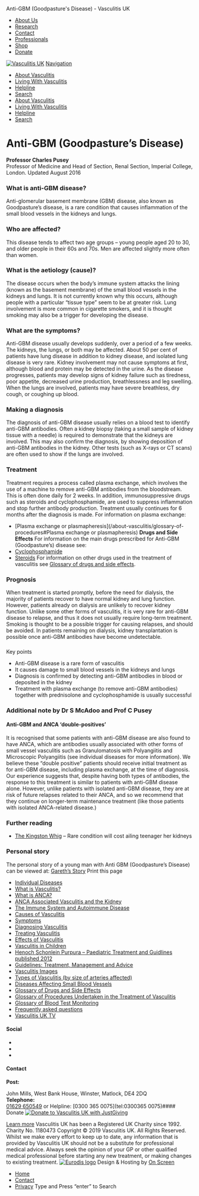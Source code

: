 
Anti-GBM (Goodpasture's Disease) - Vasculitis UK
* [About Us](/about)
* [Research](/research)
* [Contact](/contact)
* [Professionals](/professionals)
* [Shop](https://vasculitisuk.myshopify.com/)
* [Donate](/support-vasculitis-uk "Donate and Support")
 
[![Vasculitis UK](//www.vasculitis.org.uk/wp-content/uploads/2023/01/VUK-logo-text-beside-logo.png)](https://www.vasculitis.org.uk/)
[Navigation](#)
* [About Vasculitis](https://www.vasculitis.org.uk/about-vasculitis)
* [Living With Vasculitis](https://www.vasculitis.org.uk/living-with-vasculitis)
* [Helpline](https://www.vasculitis.org.uk/helpline)
* [Search](#)
* [About Vasculitis](https://www.vasculitis.org.uk/about-vasculitis)
* [Living With Vasculitis](https://www.vasculitis.org.uk/living-with-vasculitis)
* [Helpline](https://www.vasculitis.org.uk/helpline)
* [Search](#)
# Anti-GBM (Goodpasture’s Disease)
**Professor Charles Pusey**  
Professor of Medicine and Head of Section, Renal Section, Imperial College, London.
Updated August 2016 
### What is anti-GBM disease?
Anti-glomerular basement membrane (GBM) disease, also known as Goodpasture’s disease, is a rare condition that causes inflammation of the small blood vessels in the kidneys and lungs. 
### Who are affected?
This disease tends to affect two age groups – young people aged 20 to 30, and older people in their 60s and 70s. Men are affected slightly more often than women. 
### What is the aetiology (cause)?
The disease occurs when the body’s immune system attacks the lining (known as the basement membrane) of the small blood vessels in the kidneys and lungs. It is not currently known why this occurs, although people with a particular “tissue type” seem to be at greater risk. Lung involvement is more common in cigarette smokers, and it is thought smoking may also be a trigger for developing the disease. 
### What are the symptoms?
Anti-GBM disease usually develops suddenly, over a period of a few weeks. The kidneys, the lungs, or both may be affected. About 50 per cent of patients have lung disease in addition to kidney disease, and isolated lung disease is very rare. Kidney involvement may not cause symptoms at first, although blood and protein may be detected in the urine. As the disease progresses, patients may develop signs of kidney failure such as tiredness, poor appetite, decreased urine production, breathlessness and leg swelling. When the lungs are involved, patients may have severe breathless, dry cough, or coughing up blood. 
### Making a diagnosis
The diagnosis of anti-GBM disease usually relies on a blood test to identify anti-GBM antibodies. Often a kidney biopsy (taking a small sample of kidney tissue with a needle) is required to demonstrate that the kidneys are involved. This may also confirm the diagnosis, by showing deposition of anti-GBM antibodies in the kidney. Other tests (such as X-rays or CT scans) are often used to show if the lungs are involved. 
### Treatment
Treatment requires a process called plasma exchange, which involves the use of a machine to remove anti-GBM antibodies from the bloodstream. This is often done daily for 2 weeks. In addition, immunosuppressive drugs such as steroids and cyclophosphamide, are used to suppress inflammation and stop further antibody production. Treatment usually continues for 6 months after the diagnosis is made. 
For information on plasma exchange: 
* [Plasma exchange or plasmapheresis](/about-vasculitis/glossary-of-procedures#Plasma exchange or plasmapheresis)
**Drugs and Side Effects** 
For information on the main drugs prescribed for Anti-GBM (Goodpasture’s) disease see: 
* [Cyclophosphamide](/about-vasculitis/glossary-of-drugs#Cyclophosphamide)
* [Steroids](/about-vasculitis/glossary-of-drugs#Steroids)
For information on other drugs used in the treatment of vasculitis see [Glossary of drugs and side effects](/about-vasculitis/glossary-of-drugs). 
### Prognosis
When treatment is started promptly, before the need for dialysis, the majority of patients recover to have normal kidney and lung function. However, patients already on dialysis are unlikely to recover kidney function. Unlike some other forms of vasculitis, it is very rare for anti-GBM disease to relapse, and thus it does not usually require long-term treatment. Smoking is thought to be a possible trigger for causing relapses, and should be avoided. In patients remaining on dialysis, kidney transplantation is possible once anti-GBM antibodies have become undetectable. 
### 
 Key points
* Anti-GBM disease is a rare form of vasculitis
* It causes damage to small blood vessels in the kidneys and lungs
* Diagnosis is confirmed by detecting anti-GBM antibodies in blood or deposited in the kidney
* Treatment with plasma exchange (to remove anti-GBM antibodies) 
together with prednisolone and cyclophosphamide is usually successful
### Additional note by Dr S McAdoo and Prof C Pusey
#### Anti-GBM and ANCA ‘double-positives’
It is recognised that some patients with anti-GBM disease are also found to have ANCA, which are antibodies usually associated with other forms of small vessel vasculitis such as Granulomatosis with Polyangiitis and Microscopic Polyangiitis (see individual diseases for more information). We believe these “double positive” patients should receive initial treatment as for anti-GBM disease, including plasma exchange, at the time of diagnosis. Our experience suggests that, despite having both types of antibodies, the response to this treatment is similar to patients with anti-GBM disease alone. However, unlike patients with isolated anti-GBM disease, they are at risk of future relapses related to their ANCA, and so we recommend that they continue on longer-term maintenance treatment (like those patients with isolated ANCA-related disease.) 
### Further reading
* [The Kingston Whig](http://www.thewhig.com/2012/12/10/rare-condition-will-cost-ailing-teen-her-kidneys?utm_source=addThis&utm_medium=addthis_button_facebook&utm_campaign=Rare+condition+will+cost+ailing+teen+her+kidneys+|+Local+|+News+|+The+Kingston+Whig-Standard#.UR6wT91lM7w.facebook) – Rare condition will cost ailing teenager her kidneys
### Personal story
The personal story of a young man with Anti GBM (Goodpasture’s Disease) can be viewed at: [Gareth’s Story](/about/gareths-story)
Print this page
* [Individual Diseases](https://www.vasculitis.org.uk/about-vasculitis/individual-diseases)
* [What is Vasculitis?](https://www.vasculitis.org.uk/about-vasculitis/what-is-vasculitis)
* [What is ANCA?](https://www.vasculitis.org.uk/about-vasculitis/what-is-anca)
* [ANCA Associated Vasculitis and the Kidney](https://www.vasculitis.org.uk/about-vasculitis/anca-and-the-kidney)
* [The Immune System and Autoimmune Disease](https://www.vasculitis.org.uk/about-vasculitis/the-immune-system)
* [Causes of Vasculitis](https://www.vasculitis.org.uk/about-vasculitis/causes-of-vasculitis)
* [Symptoms](https://www.vasculitis.org.uk/about-vasculitis/symptoms)
* [Diagnosing Vasculitis](https://www.vasculitis.org.uk/about-vasculitis/diagnosing-vasculitis)
* [Treating Vasculitis](https://www.vasculitis.org.uk/about-vasculitis/treating-vasculitis)
* [Effects of Vasculitis](https://www.vasculitis.org.uk/about-vasculitis/effects-of-vasculitis)
* [Vasculitis in Children](https://www.vasculitis.org.uk/living-with-vasculitis/vasculitis-in-children)
* [Henoch Schonlein Purpura – Paediatric Treatment and Guidlines published 2012](/wp-content/uploads/2019/08/paediatric-treatment-and-guidelines-for-hsp-2012.pdf)
* [Guidelines: Treatment, Management and Advice](https://www.vasculitis.org.uk/about-vasculitis/guidelines-euclar)
* [Vasculitis Images](https://www.vasculitis.org.uk/about-vasculitis/vasculitis-images)
* [Types of Vasculitis (by size of arteries affected)](https://www.vasculitis.org.uk/about-vasculitis/types-of-vasculitis)
* [Diseases Affecting Small Blood Vessels](https://www.vasculitis.org.uk/about-vasculitis/diseases-affecting-small-blood-vessels)
* [Glossary of Drugs and Side Effects](https://www.vasculitis.org.uk/about-vasculitis/glossary-of-drugs)
* [Glossary of Procedures Undertaken in the Treatment of Vasculitis](https://www.vasculitis.org.uk/about-vasculitis/glossary-of-procedures)
* [Glossary of Blood Test Monitoring](https://www.vasculitis.org.uk/about-vasculitis/glossary-of-blood-test-monitoring)
* [Frequently asked questions](https://www.vasculitis.org.uk/about-vasculitis/frequently-asked-questions)
* [Vasculitis UK TV](https://www.vasculitis.org.uk/about-vasculitis/vasculitis-uk-tv)
 
#### Social
* 
* 
* 
#### Contact
**Post:**  

John Mills, West Bank House, Winster, Matlock, DE4 2DQ  
**Telephone:**  
[01629 650549](tel:01629650549) or Helpline: [0300 365 0075](tel:0300365 0075)#### Donate
[![Donate to Vasculitis UK with JustGiving](/wp-content/uploads/2019/08/just-giving.svg "Donate with JustGiving")](https://www.justgiving.com/VasculitisUK/donate/?utm_source=website_cid187104&utm_medium=buttons&utm_content=VasculitisUK&utm_campaign=donate_paypal_white)
  
[Learn more](/donate)
Vasculitis UK has been a Registered UK Charity since 1992. Charity No. 1180473
Copyright © 2019 Vasculitis UK. All Rights Reserved. Whilst we make every effort to keep up to date, any information that is provided by Vasculitis UK should not be a substitute for professional medical advice. Always seek the opinion of your GP or other qualified medical professional before starting any new treatment, or making changes to existing treatment.
[![Eurodis logo](/wp-content/uploads/2019/08/eurodis.svg "Eurodis Member")](https://www.eurordis.org)
Design & Hosting by [On Screen](https://www.onscreen.co.uk)
 
* [Home](https://www.vasculitis.org.uk/)
* [Contact](https://www.vasculitis.org.uk/contact)
* [Privacy](https://www.vasculitis.org.uk/privacy)
Type and Press “enter” to Search
 
 
